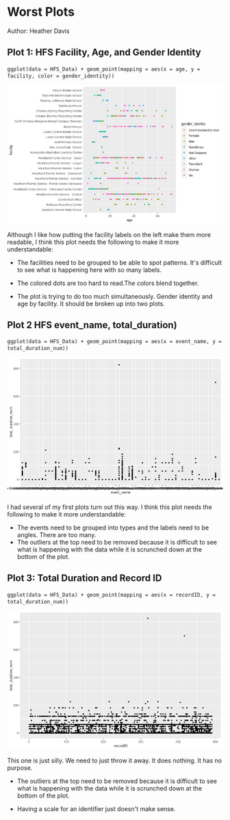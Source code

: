 # Worst Plots

Author: Heather Davis

## Plot 1: HFS Facility, Age, and Gender Identity


```{r age, facility, gender_identity}
ggplot(data = HFS_Data) + geom_point(mapping = aes(x = age, y = facility, color = gender_identity))
```

![image of a scatterplot with facility as the y-axis, age as the x- axis, and a gender identity legend](https://github.com/hsdavisuno/ISQA-8600-Heather-Davis-Individual-Assignments/blob/main/ageFacilityGenderID.png)

Although I like how putting the facility labels on the left make them more readable, I think this plot needs the following to make it more understandable:


* The facilities need to be grouped to be able to spot patterns. It's difficult to see what is happening here with so many labels.

* The colored dots are too hard to read.The colors blend together. 

* The plot is trying to do too much simultaneously. Gender identity and age by facility. It should be broken up into two plots. 

## Plot 2 HFS event_name, total_duration)

```{r event_name, total_duration_num}
ggplot(data = HFS_Data) + geom_point(mapping = aes(x = event_name, y = total_duration_num))
```
![image of a scatterplot with total duration number as the y-axis and event name as the x- axis](https://github.com/hsdavisuno/ISQA-8600-Heather-Davis-Individual-Assignments/blob/main/eventNameTotalDurationNum.png)

I had several of my first plots turn out this way. I think this plot needs the following to make it more understandable:


* The events need to be grouped into types and the labels need to be angles. There are too many.
* The outliers at the top need to be removed because it is difficult to see what is happening with the data while it is scrunched down at the bottom of the plot. 

## Plot 3: Total Duration and Record ID


```{r }
ggplot(data = HFS_Data) + geom_point(mapping = aes(x = recordID, y = total_duration_num))
```
![image of a scatterplot with total duration number as the y-axis and recordID as the x- axis](https://github.com/hsdavisuno/ISQA-8600-Heather-Davis-Individual-Assignments/blob/main/recordIDTotalDuration.png)

This one is just silly. We need to just throw it away. It does nothing. It has no purpose. 

* The outliers at the top need to be removed because it is difficult to see what is happening with the data while it is scrunched down at the bottom of the plot.

* Having a scale for an identifier just doesn't make sense. 
